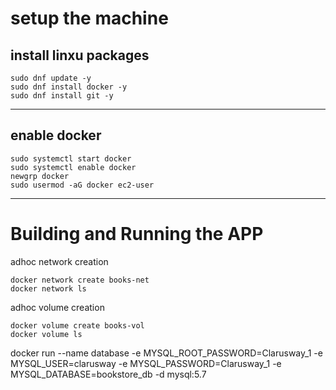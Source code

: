 
# setup the machine
## install linxu packages
```
sudo dnf update -y
sudo dnf install docker -y
sudo dnf install git -y
```
----
## enable docker
```
sudo systemctl start docker
sudo systemctl enable docker
newgrp docker
sudo usermod -aG docker ec2-user
```
---

# Building and Running the APP
adhoc network creation
```
docker network create books-net
docker network ls
```

adhoc volume creation
```
docker volume create books-vol
docker volume ls
```
docker run --name database -e MYSQL_ROOT_PASSWORD=Clarusway_1 -e MYSQL_USER=clarusway -e MYSQL_PASSWORD=Clarusway_1 -e MYSQL_DATABASE=bookstore_db -d mysql:5.7


